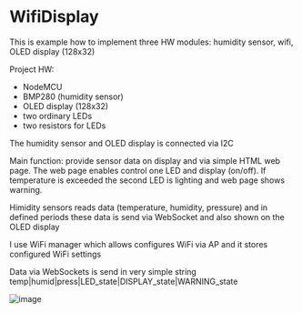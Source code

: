 # WifiDisplay

This is example how to implement three HW modules: humidity sensor, wifi, OLED display (128x32)

Project HW: 
* NodeMCU
* BMP280 (humidity sensor)
* OLED display (128x32)
* two ordinary LEDs
* two resistors for LEDs

The humidity sensor and OLED display is connected via I2C

Main function: provide sensor data on display and via simple HTML web page. The web page enables control one LED and display (on/off). If temperature is exceeded the second LED is lighting and web page shows warning.

Himidity sensors reads data (temperature, humidity, pressure) and in defined periods these data is send via WebSocket and also shown on the OLED display

I use WiFi manager which allows configures WiFi via AP and it stores configured WiFi settings

Data via WebSockets is send in very simple string temp|humid|press|LED_state|DISPLAY_state|WARNING_state

![image](https://user-images.githubusercontent.com/20030614/147695341-e821a6e5-b317-4f6c-8a14-0101559744de.png)

